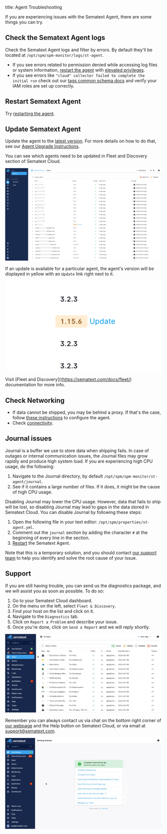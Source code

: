 title: Agent Troubleshooting

If you are experiencing issues with the Sematext Agent, there are some things you can try.

## Check the Sematext Agent logs

Check the Sematext Agent logs and filter by errors. By default they'll be located at `/opt/spm/spm-monitor/logs/st-agent`.

- If you see errors related to permission denied while accessing log files or system information, [restart the agent](https://sematext.com/docs/agents/sematext-agent/starting-stopping) with [elevated privileges](https://sematext.com/docs/agents/sematext-agent/permission-requirements/). 
- If you see errors like `"cloud" collector failed to complete the initial run` check out our [tags common schema docs](https://sematext.com/docs/tags/common-schema/#cloud-tags) and verify your IAM roles are set up correctly.


## Restart Sematext Agent

Try [restarting the agent](https://sematext.com/docs/agents/sematext-agent/starting-stopping).


## Update Sematext Agent

Update the agent to the [latest version](https://sematext.com/docs/agents/sematext-agent/releasenotes/). For more details on how to do that, see our [Agent Upgrade Instructions](https://sematext.com/docs/monitoring/spm-faq/#agent-updating). 

You can see which agents need to be updated in Fleet and Discovery section of Sematext Cloud.

![Fleet and Discovery](../../images/agents/fleet-agent-update.png)

If an update is available for a particular agent, the agent's version will be displayed in yellow with an `Update` link right next to it.

![Agent Update Available](../../images/agents/agent-update-needed.png)


Visit [Fleet and Discovery]((https://sematext.com/docs/fleet/) documentation for more info.


## Check Networking

- If data cannot be shipped, you may be behind a proxy. If that's the case, follow [these instructions](https://sematext.com/docs/monitoring/spm-faq/#can-i-install-sematext-agent-on-servers-that-are-behind-a-proxy) to configure the agent.
- Check [connectivity](https://sematext.com/docs/monitoring/spm-faq/#i-am-not-seeing-any-data-in-monitoring-charts-how-do-i-check-if-network-connectivity-is-ok).


## Journal issues

Journal is a buffer we use to store data when shipping fails. In case of outages or internal communication issues, the Journal files may grow rapidly and produce high system load. If you are experiencing high CPU usage, do the following:

1. Navigate to the Journal directory, by default `/opt/spm/spm-monitor/st-agent/journal`.
2. See if it contains a large number of files. If it does, it might be the cause of high CPU usage.
   
Disabling Journal may lower the CPU usage. However, data that fails to ship will be lost, so disabling Journal may lead to gaps in the data stored in Sematext Cloud. You can disable Journal by following these steps:
   
1. Open the following file in your text editor: `/opt/spm/properties/st-agent.yml`. 
2. Comment out the `journal` section by adding the character `#` at the beginning of every line in the section.
3. [Restart](https://sematext.com/docs/agents/sematext-agent/starting-stopping) the Sematext Agent.

Note that this is a temporary solution, and you should contact [our support team](https://sematext.com/docs/agents/sematext-agent/agent-troubleshooting/#support) to help you identify and solve the root cause of your issue.


## Support

If you are still having trouble, you can send us the diagnostics package, and we will assist you as soon as possible. To do so:

1. Go to your Sematext Cloud dashboard.
2. On the menu on the left, select `Fleet & Discovery`.
3. Find your host on the list and click on it.
4. Navigate to the `Diagnostics` tab.
5. Click on `Report a Problem` and describe your issue.
6. Once you're done, click on `Send a Report` and we will reply shortly.

![Fleet and Discovery - Diagnostics](../../images/agents/report-diagnostics.gif)

Remember you can always contact us via chat on the bottom right corner of [our webpage](https://sematext.com/) and the Help button on Sematext Cloud, or via email at [support@sematext.com](mailto:support@sematext.com).

![Sematext Cloud Help](../../images/agents/help-live-chat.gif)

